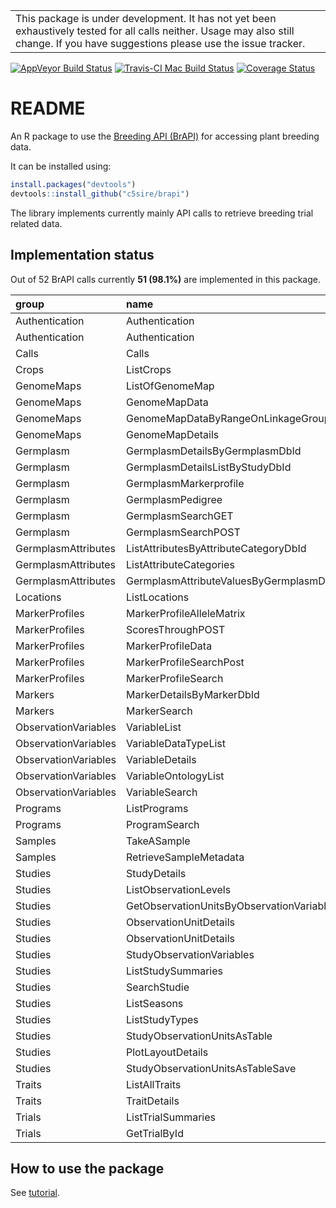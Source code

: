 
<!-- README.md is generated from README.Rmd. Please edit that file -->
|                                                                                                                                                                                      |
|--------------------------------------------------------------------------------------------------------------------------------------------------------------------------------------|
| This package is under development. It has not yet been exhaustively tested for all calls neither. Usage may also still change. If you have suggestions please use the issue tracker. |

[![AppVeyor Build Status](https://ci.appveyor.com/api/projects/status/github/c5sire/brapi?branch=master&svg=true)](https://ci.appveyor.com/project/c5sire/brapi) [![Travis-CI Mac Build Status](https://travis-ci.org/c5sire/brapi.svg?branch=master&label=Mac%20OSX)](https://travis-ci.org/c5sire/brapi) [![Coverage Status](https://img.shields.io/codecov/c/github/c5sire/brapi/master.svg)](https://codecov.io/github/c5sire/brapi?branch=master)

README
======

An R package to use the [Breeding API (BrAPI)](http://docs.brapi.apiary.io) for accessing plant breeding data.

It can be installed using:

``` r
install.packages("devtools")
devtools::install_github("c5sire/brapi")
```

The library implements currently mainly API calls to retrieve breeding trial related data.

Implementation status
---------------------

Out of 52 BrAPI calls currently **51 (98.1%)** are implemented in this package.

| group                | name                                       | R.function                               |
|:---------------------|:-------------------------------------------|:-----------------------------------------|
| Authentication       | Authentication                             | ba\_login                                |
| Authentication       | Authentication                             | ba\_logout                               |
| Calls                | Calls                                      | ba\_calls                                |
| Crops                | ListCrops                                  | ba\_crops                                |
| GenomeMaps           | ListOfGenomeMap                            | ba\_genomemaps                           |
| GenomeMaps           | GenomeMapData                              | ba\_genomemaps\_data                     |
| GenomeMaps           | GenomeMapDataByRangeOnLinkageGroup         | ba\_genomemaps\_data\_range              |
| GenomeMaps           | GenomeMapDetails                           | ba\_genomemaps\_details                  |
| Germplasm            | GermplasmDetailsByGermplasmDbId            | ba\_germplasm\_details                   |
| Germplasm            | GermplasmDetailsListByStudyDbId            | ba\_germplasm\_details\_study            |
| Germplasm            | GermplasmMarkerprofile                     | ba\_germplasm\_markerprofiles            |
| Germplasm            | GermplasmPedigree                          | ba\_germplasm\_pedigree                  |
| Germplasm            | GermplasmSearchGET                         | ba\_germplasm\_search                    |
| Germplasm            | GermplasmSearchPOST                        | ba\_germplasm\_search                    |
| GermplasmAttributes  | ListAttributesByAttributeCategoryDbId      | ba\_germplasmattributes                  |
| GermplasmAttributes  | ListAttributeCategories                    | ba\_germplasmattributes\_categories      |
| GermplasmAttributes  | GermplasmAttributeValuesByGermplasmDbId    | ba\_germplasmattributes\_details         |
| Locations            | ListLocations                              | ba\_locations                            |
| MarkerProfiles       | MarkerProfileAlleleMatrix                  | ba\_markerprofiles\_allelematrix\_search |
| MarkerProfiles       | ScoresThroughPOST                          | ba\_markerprofiles\_allelematrix\_search |
| MarkerProfiles       | MarkerProfileData                          | ba\_markerprofiles\_details              |
| MarkerProfiles       | MarkerProfileSearchPost                    | ba\_markerprofiles\_search               |
| MarkerProfiles       | MarkerProfileSearch                        | ba\_markerprofiles\_search               |
| Markers              | MarkerDetailsByMarkerDbId                  | ba\_markers\_details                     |
| Markers              | MarkerSearch                               | ba\_markers\_search                      |
| ObservationVariables | VariableList                               | ba\_observationvariables                 |
| ObservationVariables | VariableDataTypeList                       | ba\_observationvariables\_datatypes      |
| ObservationVariables | VariableDetails                            | ba\_observationvariables\_details        |
| ObservationVariables | VariableOntologyList                       | ba\_observationvariables\_ontologies     |
| ObservationVariables | VariableSearch                             | ba\_observationvariables\_search         |
| Programs             | ListPrograms                               | ba\_programs                             |
| Programs             | ProgramSearch                              | ba\_programs\_search                     |
| Samples              | TakeASample                                | ba\_samples\_save                        |
| Samples              | RetrieveSampleMetadata                     | ba\_samples                              |
| Studies              | StudyDetails                               | ba\_studies\_details                     |
| Studies              | ListObservationLevels                      | ba\_studies\_observationlevels           |
| Studies              | GetObservationUnitsByObservationVariableId | ba\_studies\_observations                |
| Studies              | ObservationUnitDetails                     | ba\_studies\_observationunits            |
| Studies              | ObservationUnitDetails                     | ba\_studies\_observationunits\_save      |
| Studies              | StudyObservationVariables                  | ba\_studies\_observationvariables        |
| Studies              | ListStudySummaries                         | ba\_studies\_search                      |
| Studies              | SearchStudie                               | ba\_studies\_search                      |
| Studies              | ListSeasons                                | ba\_studies\_seasons                     |
| Studies              | ListStudyTypes                             | ba\_studies\_studytypes                  |
| Studies              | StudyObservationUnitsAsTable               | ba\_studies\_table                       |
| Studies              | PlotLayoutDetails                          | ba\_studies\_layout                      |
| Studies              | StudyObservationUnitsAsTableSave           | ba\_studies\_table\_save                 |
| Traits               | ListAllTraits                              | ba\_traits                               |
| Traits               | TraitDetails                               | ba\_traits\_details                      |
| Trials               | ListTrialSummaries                         | ba\_trials                               |
| Trials               | GetTrialById                               | ba\_trials\_details                      |

How to use the package
----------------------

See [tutorial](https://github.com/c5sire/brapi/blob/master/inst/doc/tutorial.Rmd).
